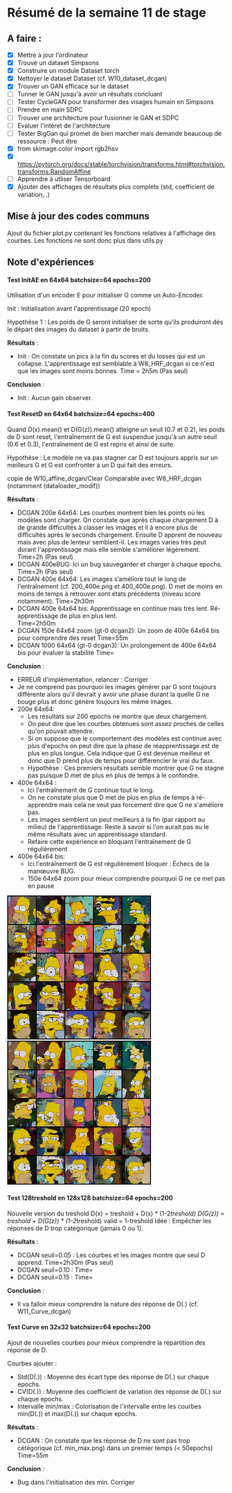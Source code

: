 # Résumé de la semaine 11 de stage


## A faire :

- [x]  Mettre à jour l'ordinateur
- [x]  Trouvé un dataset Simpsons
- [x]  Construire un module Dataset torch
- [x]  Nettoyer le dataset Dataset (cf. W10_dataset_dcgan)
- [x]  Trouver un GAN efficace sur le dataset
- [ ] Tunner le GAN jusqu'à avoir un résultats concluant
- [ ] Tester CycleGAN pour transformer des visages humain en Simpsons
- [ ] Prendre en main SDPC
- [ ] Trouver une architecture pour fusionner le GAN et SDPC
- [ ] Evaluer l'intèret de l'architecture
- [ ] Tester BigGan qui promet de bien marcher mais demande beaucoup de ressource : Peut être
- [x] from skimage.color import rgb2hsv
- [x] https://pytorch.org/docs/stable/torchvision/transforms.html#torchvision.transforms.RandomAffine
- [ ] Apprendre à utliser Tensorboard
- [x] Ajouter des affichages de résultats plus complets (std, coefficient de variation,..)

## Mise à jour des codes communs

Ajout du fichier plot.py contenant les fonctions relatives à l'affichage des courbes.
Les fonctions ne sont donc plus dans utils.py

## Note d'expériences
  
#### Test InitAE en 64x64 batchsize=64 epochs=200 
Utilisation d'un encoder E pour initialiser G comme un Auto-Encoder.

Init : Initialisation avant l'apprentissage (20 epoch)

Hypothèse 1 : Les poids de G seront initialiser de sorte qu'ils produiront dés le départ des images du dataset à partir de bruits.

__Résultats__ :
  - Init : On constate un pics à la fin du scores et du losses qui est un collapse. L'apprentissage est semblable à W8_HRF_dcgan si ce n'est que les images sont moins bonnes.
    Time = 2h5m (Pas seul)
		
__Conclusion__ :
  - Init : Aucun gain observer.

#### Test ResetD en 64x64 batchsize=64 epochs=400 
Quand D(x).mean() et D(G(z)).mean() atteigne un seuil (0.7 et 0.2), les poids de D sont reset, l'entraînement de G est suspendue jusqu'à un autre seuil (0.6 et 0.3), l'entraînement de G est repris et ainsi de suite. 

Hypothèse : Le modèle ne va pas stagner car D est toujours appris sur un meilleurs G et G est confronter à un D qui fait des erreurs.

copie de W10_affine_dcgan/Clear
Comparable avec W8_HRF_dcgan (notamment (dataloader_modif))

__Résultats__ :
  - DCGAN 200e 64x64: Les courbes montrent bien les points où les modèles sont charger. On constate que après chaque chargement D à de grande difficultés à classer les images et il à encore plus de difficultés après le seconds chargement. Ensuite D apprent de nouveau mais avec plus de lenteur semblent-il. Les images varies très peut durant l'apprentissage mais elle semble s'améliorer légèrement.
    Time=2h (Pas seul)
  - DCGAN 400eBUG: Ici un bug sauvegarder et charger à chaque epochs.
    Time=2h (Pas seul)
  - DCGAN 400e 64x64: Les images s’améliore tout le long de l'entraînement (cf. 200_400e.png et 400_400e.png). D met de moins en moins de temps à retrouver sont états précédents (niveau score notamment).
    Time=2h30m
  - DCGAN 400e 64x64 bis: Apprentissage en continue mais très lent. Ré-apprentissage de plus en plus lent.  
    Time=2h50m
  - DCGAN 150e 64x64 zoom (gt-0 dcgan2): Un zoom de 400e 64x64 bis pour comprendre des reset
    Time=55m
  - DCGAN 1000 64x64 (gt-0 dcgan3): Un prolongement de 400e 64x64 bis pour évaluer la stabilité
    Time=
		
__Conclusion__ :
  - ERREUR d'implémentation, relancer : Corriger
  - Je ne comprend pas pourquoi les images générer par G sont toujours différente alors qu'il devrait y avoir une phase durant la quelle G ne bouge plus et donc génère toujours les même images.
  - 200e  64x64:
    - Les résultats sur 200 epochs ne montre que deux chargement.
    - On peut dire que les courbes obtenues sont assez proches de celles qu'on pouvait attendre.
    - Si on suppose que le comportement des modèles est continue avec plus d'epochs on peut dire que la phase de réapprentissage est de plus en plus longue. Cela indique que G est devenue meilleur et donc que D prend plus de temps pour différencier le vrai du faux.
    - Hypothèse : Ces premiers résultats semble montrer que G ne stagne pas puisque D met de plus en plus de temps à le confondre. 
  - 400e 64x64 :
    - Ici l'entraînement de G continue tout le long.
    - On ne constate plus que D met de plus en plus de temps à ré-apprendre mais cela ne veut pas forcement dire que G ne s'améliore pas.
    - Les images semblent un peut meilleurs à la fin (par rapport au milieu) de l'apprentissage. Reste à savoir si l'on aurait pas eu le même résultats avec un apprentissage standard.
    - Refaire cette expérience en bloquant l'entraînement de G régulièrement 
  - 400e 64x64 bis:
    - Ici l'entraînement de G est régulièrement bloquer : Échecs de la manœuvre BUG.
    - 150e 64x64 zoom pour mieux comprendre pourquoi G ne ce met pas en pause

![W11_DCGAN Dataset](W11_resetD_dcgan/200_400e.png "200_400e")
![W11_DCGAN Dataset](W11_resetD_dcgan/400_400e.png "400_400e")

#### Test 128treshold en 128x128 batchsize=64 epochs=200 
Nouvelle version du treshold
D(x) = treshold + D(x) * (1-2*treshold)
D(G(z)) = treshold + D(G(z)) * (1-2*treshold)
valid = 1-treshold
Idée : Empêcher les réponses de D trop catégorique (jamais 0 ou 1).

__Résultats__ :
  - DCGAN seuil=0.05 : Les courbes et les images montre que seul D apprend.
    Time=2h30m (Pas seul)
  - DCGAN seuil=0.10 :
    Time=
  - DCGAN seuil=0.15 :
    Time=
		
__Conclusion__ :
  - Il va falloir mieux comprendre la nature des réponse de D(.) (cf. W11_Curve_dcgan)

#### Test Curve en 32x32 batchsize=64 epochs=200 
Ajout de nouvelles courbes pour mieux comprendre la répartition des réponse de D.

Courbes ajouter :
  - Std(D(.)) : Moyenne des écart type des réponse de D(.) sur chaque epochs.
  - CV(D(.)) : Moyenne des coefficient de variation des réponse de D(.) sur chaque epochs.
  - Intervalle min/max : Colorisation de l'intervalle entre les courbes min(D(.)) et max(D(.)) sur chaque epochs.

__Résultats__ :
  - DCGAN : On constate que les réponse de D ne sont pas trop cétégorique (cf. min_max.png) dans un premier temps (< 50epochs)
    Time=55m
		
__Conclusion__ :
  - Bug dans l'initialisation des min. Corriger 
